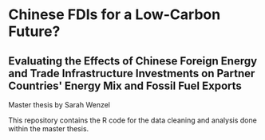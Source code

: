 # Chinese FDIs for a Low-Carbon Future? 
## Evaluating the Effects of Chinese Foreign Energy and Trade Infrastructure Investments on Partner Countries' Energy Mix and Fossil Fuel Exports
Master thesis by Sarah Wenzel

This repository contains the R code for the data cleaning and analysis done within the master thesis. 


